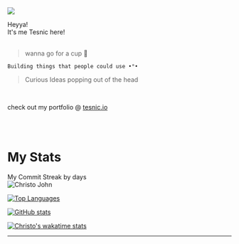 <img align=center src="https://visitor-badge.laobi.icu/badge?page_id=christo-zero-john">


Heyya!<br>
It's me Tesnic here!<br>
<br>

> wanna go for a cup 🥂

```
Building things that people could use •°•
```

> Curious Ideas popping out of the head
 

<br>

check out my portfolio @ [tesnic.io](https://tesnic.vercel.app)

<br><br>

# My Stats 

<p>My Commit Streak by days<br><img align="center" src="https://github-readme-streak-stats.herokuapp.com/?user=christo-zero-john" alt="Christo John" /></p>

[![Top Languages](https://github-readme-stats.vercel.app/api/top-langs/?username=christo-zero-john&layout=donut&show_icons=true&theme=radical&show_owner=true&rank_icon=github&custom_title=Top%20Languages%20used%20by%20Me)](https://github.com/christo-zero-john/github-readme-stats)


[![GitHub stats](https://github-readme-stats.vercel.app/api?username=christo-zero-john&show_icons=true&theme=dark&show_owner=true&rank_icon=github&custom_title=My%20GitHub%20statistics)](https://github.com/christo-zero-john/github-readme-stats)


[![Christo's wakatime stats](https://github-readme-stats.vercel.app/api/wakatime?username=christojohn&langs_count=10&layout=compact&show_icons=true&theme=tokyonight&show_owner=true&rank_icon=github&custom_title=My%20Coding%20duration)](https://github.com/christo-zero-john/github-readme-stats)

---------------------------------------------------
